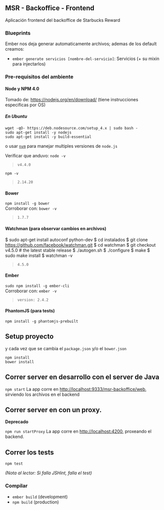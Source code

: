 ## MSR - Backoffice - Frontend

Aplicación frontend del backoffice de Starbucks Reward

### Blueprints
Ember nos deja generar automaticamente archivos; ademas de los default creamos:

* `ember generate servicios [nombre-del-servicio]`: Servicios (+ su mixin para injectarlos)


### Pre-requisitos del ambiente

#### Node y NPM 4.0
Tomado de: https://nodejs.org/en/download/ (tiene instrucciones especificas por OS)

##### En Ubuntu
```
wget -qO- https://deb.nodesource.com/setup_4.x | sudo bash -  
sudo apt-get install -y nodejs  
sudo apt-get install -y build-essential
```

o usar [`nvm`](https://github.com/creationix/nvm) para manejar multiples versiones de `node.js`

Verificar que anduvo:
`node -v`  

> `v4.4.0`  

`npm -v`

> `2.14.20`  

#### Bower
`npm install -g bower`  
Corroborar con:  `bower -v`
> `1.7.7`  

#### Watchman (para observar cambios en archivos)
$ sudo apt-get install autoconf python-dev
$ cd instalados
$ git clone https://github.com/facebook/watchman.git
$ cd watchman
$ git checkout v4.5.0  # the latest stable release
$ ./autogen.sh
$ ./configure
$ make
$ sudo make install
$ watchman -v
> `4.5.0`

#### Ember
`sudo npm install -g ember-cli`  
Corroborar con: `ember -v`  
> `version: 2.4.2`

#### PhantomJS (para tests)
`npm install -g phantomjs-prebuilt`

## Setup proyecto
y cada vez que se cambia el `package.json` y/o el `bower.json`
```
npm install  
bower install
```

## Correr server en desarrollo con el server de Java
`npm start`
La app corre en [http://localhost:9333/msr-backoffice/web](http://localhost:9333/msr-backoffice/web), sirviendo los archivos en el backend

## Correr server en con un proxy.
**Deprecado**

`npm run startProxy`
La app corre en [http://localhost:4200](http://localhost:4200), proxeando el backend.

## Correr los tests
`npm test`

_(Nota al lector: Si falla JSHint, falla el test)_

### Compilar

* `ember build` (development)
* `npm build` (production)


